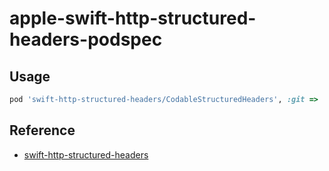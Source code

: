 # apple-swift-http-structured-headers-podspec

## Usage

```ruby
pod 'swift-http-structured-headers/CodableStructuredHeaders', :git => 'https://github.com/nnsnodnb/apple-swift-http-structured-headers-podspec.git', :submodules => true
```

## Reference

- [swift-http-structured-headers](https://github.com/apple/swift-http-structured-headers)
